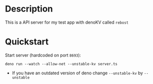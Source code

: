 # Description

This is a API server for my test app with denoKV called `rebost`

# Quickstart

Start server (hardcoded on port `8693`):

```
deno run --watch --allow-net --unstable-kv server.ts
```

- If you have an outdated version of deno change `--unstable-kv` by `--unstable`
